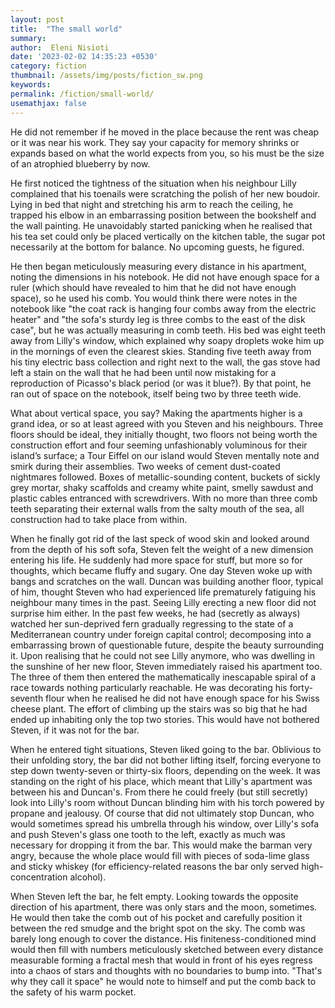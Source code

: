 ```yaml
---
layout: post
title:  "The small world"
summary: 
author:  Eleni Nisioti
date: '2023-02-02 14:35:23 +0530'
category: fiction
thumbnail: /assets/img/posts/fiction_sw.png
keywords: 
permalink: /fiction/small-world/
usemathjax: false
---
```

He did not remember if he moved in the place because the rent was cheap or it was near his work. They say your capacity for memory shrinks or expands based on what the world expects from you, so his must be the size of an atrophied blueberry by now.

He first noticed the tightness of the situation when his neighbour Lilly complained that his toenails were scratching the polish of her new boudoir. Lying in bed that night and stretching his arm to reach the ceiling, he trapped his elbow in an embarrassing position between the bookshelf and the wall painting. He unavoidably started panicking when he realised that his tea set could only be placed vertically on the kitchen table, the sugar pot necessarily at the bottom for balance. No upcoming guests, he figured.

He then began meticulously measuring every distance in his apartment, noting the dimensions in his notebook. He did not have enough space for a ruler (which should have revealed to him that he did not have enough space), so he used his comb. You would think there were notes in the notebook like "the coat rack is hanging four combs away from the electric heater" and "the sofa's sturdy leg is three combs to the east of the disk case", but he was actually measuring in comb teeth. His bed was eight teeth away from Lilly's window, which explained why soapy droplets woke him up in the mornings of even the clearest skies. Standing five teeth away from his tiny electric bass collection and right next to the wall, the gas stove had left a stain on the wall that he had been until now mistaking for a reproduction of Picasso's black period (or was it blue?). By that point, he ran out of space on the notebook, itself being two by three teeth wide.

What about vertical space, you say? Making the apartments higher is a grand idea, or so at least agreed with you Steven and his neighbours. Three floors should be ideal, they initially thought, two floors not being worth the construction effort and four seeming unfashionably voluminous for their island’s surface; a Tour Eiffel on our island would Steven mentally note and smirk during their assemblies. Two weeks of cement dust-coated nightmares followed. Boxes of metallic-sounding content, buckets of sickly grey mortar, shaky scaffolds and creamy white paint, smelly sawdust and plastic cables entranced with screwdrivers. With no more than three comb teeth separating their external walls from the salty mouth of the sea, all construction had to take place from within.

When he finally got rid of the last speck of wood skin and looked around from the depth of his soft sofa, Steven felt the weight of a new dimension entering his life. He suddenly had more space for stuff, but more so for thoughts, which became fluffy and sugary. One day Steven woke up with bangs and scratches on the wall. Duncan was building another floor, typical of him, thought Steven who had experienced life prematurely fatiguing his neighbour many times in the past. Seeing Lilly erecting a new floor did not surprise him either. In the past few weeks, he had (secretly as always) watched her sun-deprived fern gradually regressing to the state of a Mediterranean country under foreign capital control; decomposing into a embarrassing brown of questionable future, despite the beauty surrounding it. Upon realising that he could not see Lilly anymore, who was dwelling in the sunshine of her new floor, Steven immediately raised his apartment too. The three of them then entered the mathematically inescapable spiral of a race towards nothing particularly reachable. He was decorating his forty-seventh flour when he realised he did not have enough space for his Swiss cheese plant. The effort of climbing up the stairs was so big that he had ended up inhabiting only the top two stories. This would have not bothered Steven, if it was not for the bar.

When he entered tight situations, Steven liked going to the bar. Oblivious to their unfolding story, the bar did not bother lifting itself, forcing everyone to step down twenty-seven or thirty-six floors, depending on the week. It was standing on the right of his place, which meant that Lilly's apartment was between his and Duncan's. From there he could freely (but still secretly) look into Lilly's room without Duncan blinding him with his torch powered by propane and jealousy. Of course that did not ultimately stop Duncan, who would sometimes spread his umbrella through his window, over Lilly's sofa and push Steven's glass one tooth to the left, exactly as much was necessary for dropping it from the bar. This would make the barman very angry, because the whole place would fill with pieces of soda-lime glass and sticky whiskey (for efficiency-related reasons the bar only served high-concentration alcohol).

When Steven left the bar, he felt empty. Looking towards the opposite direction of his apartment, there was only stars and the moon, sometimes. He would then take the comb out of his pocket and carefully position it between the red smudge and the bright spot on the sky. The comb was barely long enough to cover the distance. His finiteness-conditioned mind would then fill with numbers meticulously sketched between every distance measurable forming a fractal mesh that would in front of his eyes regress into a chaos of stars and thoughts with no boundaries to bump into. "That's why they call it space" he would note to himself and put the comb back to the safety of his warm pocket.




